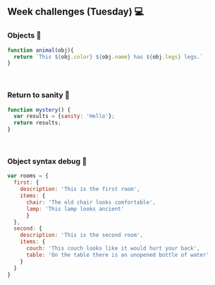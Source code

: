 <h2>Week challenges (Tuesday) 💻</h2>

<h3>Objects 📝</h3>

```js
function animal(obj){
  return `This ${obj.color} ${obj.name} has ${obj.legs} legs.`
}
```

</br>

<h3>Return to sanity 📝</h3>

```js
function mystery() {
  var results = {sanity: 'Hello'};
  return results;
}
```

</br>

<h3>Object syntax debug 📝</h3>

```js
var rooms = {
  first: {
    description: 'This is the first room',
    items: {
      chair: 'The old chair looks comfortable',
      lamp: 'This lamp looks ancient'
      }
  },
  second: {
    description: 'This is the second room',
    items: {
      couch: 'This couch looks like it would hurt your back',
      table: 'On the table there is an unopened bottle of water'
    }
  }
}
```
